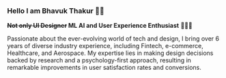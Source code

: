 ### Hello I am Bhavuk Thakur 👋🏻 
**~~Not only UI Designer~~ ML AI and User Experience Enthusiast** 👨🏼‍💻

Passionate about the ever-evolving world of tech and design, I bring over 6 years of diverse industry
experience, including Fintech, e-commerce, Healthcare, and Aerospace. My expertise lies in making
design decisions backed by research and a psychology-first approach, resulting in remarkable
improvements in user satisfaction rates and conversions.

<!--
**bhavukthakur25/bhavukthakur25** is a ✨ _special_ ✨ repository because its `README.md` (this file) appears on your GitHub profile.

Here are some ideas to get you started:

- 🔭 I’m currently working on ...
- 🌱 I’m currently learning ...
- 👯 I’m looking to collaborate on ...
- 🤔 I’m looking for help with ...
- 💬 Ask me about ...
- 📫 How to reach me: ...
- 😄 Pronouns: ...
- ⚡ Fun fact: ...
-->
